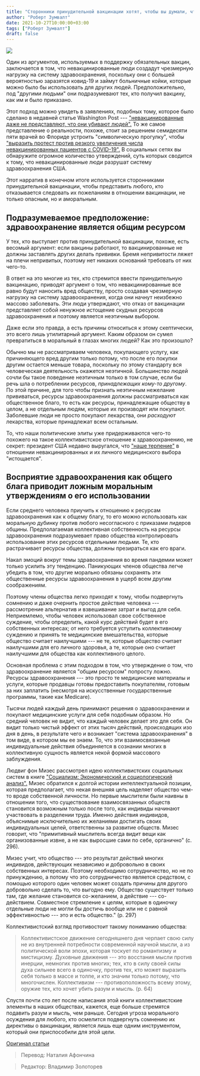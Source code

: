 ```yaml
---
title: "Сторонники принудительной вакцинации хотят, чтобы вы думали, что здравоохранение — это общий ресурс"
author: "Роберт Зумвалт"
date: 2021-10-27T10:00:00+03:00
tags: ["Роберт Зумвалт"]
draft: false
---
```

![](https://cdn.mises.org/styles/slideshow/s3/static-page/img/vax1.jpg?itok=yY1nZsRl)

Один из аргументов, используемых в поддержку обязательных вакцин, заключается в том, что невакцинированные люди создадут чрезмерную нагрузку на систему здравоохранения, поскольку они с большей вероятностью заразятся ковид-19 и займут больничные койки, которые можно было бы использовать для других людей. Предположительно, под "другими людьми" они подразумевают тех, кто получил вакцину, как им и было приказано.

Этот подход можно увидеть в заявлениях, подобных тому, которое было сделано в недавней статье Washington Post --- ["невакцинированные даже не представляют, что они убивают людей".](https://www.washingtonpost.com/opinions/2021/08/21/how-unvaccinated-pandemic-threaten-everyones-health/) То же самое представление о реальности, похоже, стоит за решением семидесяти пяти врачей во Флориде устроить "символическую прогулку", чтобы ["выразить протест против резкого увеличения числа невакцинированных пациентов с COVID-19".](https://www.businessinsider.com/florida-doctors-walkout-unvaccinated-patients-surge-2021-8?op=1) В социальных сетях вы обнаружите огромное количество утверждений, суть которых сводится к тому, что невакцинированные люди разрушат систему здравоохранения США.

Этот нарратив в конечном итоге используется сторонниками принудительной вакцинации, чтобы представить любого, кто отказывается следовать их пожеланиям в отношении вакцинации, не только опасным, но и аморальным.

## Подразумеваемое предположение: здравоохранение является общим ресурсом

У тех, кто выступает против принудительной вакцинации, похоже, есть весомый аргумент: если вакцины работают, то вакцинированные не должны заставлять других делать прививки. Бремя непривитости ляжет на плечи непривитых, поэтому нет никаких оснований требовать от них чего-то.

В ответ на это многие из тех, кто стремится ввести принудительную вакцинацию, приводят аргумент о том, что невакцинированные все равно будут наносить вред обществу, просто создавая чрезмерную нагрузку на систему здравоохранения, когда они начнут неизбежно массово заболевать. Эти люди утверждают, что отказ от вакцинации представляет собой ненужное истощение скудных ресурсов здравоохранения и поэтому является неэтичным выбором.

Даже если это правда, а есть причины относиться к этому скептически, это всего лишь утилитарный аргумент. Каким образом он сумел превратиться в моральный в глазах многих людей? Как это произошло?

Обычно мы не рассматриваем человека, покупающего услугу, как причиняющего вред другим только потому, что после его покупки другим остается меньше товара, поскольку по этому стандарту вся человеческая деятельность окажется неэтичной. Большинство людей сочли бы такое поведение неэтичным только в том случае, если бы речь шла о потреблении ресурсов, *принадлежащих кому-то другому*. По этой причине, для того чтобы признать неэтичным нежелание прививаться, ресурсы здравоохранения должны рассматриваться как общественное благо, то есть как ресурсы, принадлежащие обществу в целом, а не отдельным людям, которые их производят или покупают. Заболевшие люди не просто покупают лекарства, они *расходуют* лекарства, которые принадлежат всем остальным.

То, что наши политические элиты уже придерживаются чего-то похожего на такое коллективистское отношение к здравоохранению, не секрет: президент США недавно выругался, что ["наше терпение"](https://www.cnbc.com/2021/09/09/biden-to-detail-new-six-pronged-plan-to-increase-us-covid-vaccination-rates-fight-virus.html) в отношении невакцинированных и их личного медицинского выбора "истощается".

## Восприятие здравоохранения как общего блага приводит ложным моральным утверждениям о его использовании

Если среднего человека приучить к отношению к ресурсам здравоохранения как к общему благу, то его можно использовать как моральную дубинку против любого несогласного с приказами лидеров общины. Предполагаемая коллективная собственность на ресурсы здравоохранения подразумевает право общества контролировать использование этих ресурсов отдельными людьми. Те, кто растрачивает ресурсы общества, должны презираться как его враги.

Накал эмоций вокруг темы здравоохранения во время пандемии может только усилить эту тенденцию. Паникующих членов общества легче убедить в том, что другие морально обязаны сохранять эти общественные ресурсы здравоохранения в ущерб всем другим соображениям.

Поэтому члены общества легко приходят к тому, чтобы подвергнуть сомнению и даже очернить простое действие человека --- рассмотрение альтернатив и взвешивание затрат и выгод для себя. Неприемлемо, чтобы человек использовал свое собственное суждение, чтобы определить, какой курс действий будет в его собственных интересах; от него требуется уступить коллективному суждению и принять те медицинские вмешательства, которые общество считает наилучшими --- не те, которые общество считает наилучшими для его личного здоровья, а те, которые оно считает наилучшими для общества как коллективного целого.

Основная проблема с этим подходом в том, что утверждение о том, что здравоохранение является "общим ресурсом" попросту ложно. Ресурсы здравоохранения --- это просто те медицинские материалы и услуги, которые продавцы готовы предоставить покупателям, готовым за них заплатить (несмотря на искусственные государственные программы, такие как Medicare).

Тысячи людей каждый день принимают решения о здравоохранении и покупают медицинские услуги для себя подобным образом. Но средний человек не видит, что каждый человек делает это для себя. Он видит только чистый эффект от этих тысяч действий, происходящих изо дня в день, в результате чего и возникает "система здравоохранения" в том виде, в котором мы ее знаем. То, что эти взаимосвязанные индивидуальные действия объединяется в сознании многих в коллективную сущность является некой формой массового заблуждения.

Людвиг фон Мизес рассмотрел идею коллективистских социальных систем в книге ["Социализм: Экономический и социологический анализ".](https://cdn.mises.org/Socialism%20An%20Economic%20and%20Sociological%20Analysis_3.pdf) Мизес обратился к долгой истории интеллектуальной позиции, которая предполагает, что некая внешняя цель наделяет общество чем-то вроде собственной личности. Но первые мыслители были наивны в отношении того, что существование взаимосвязанных обществ становится возможным только после того, как индивиды начинают участвовать в разделении труда. Именно действия индивидов, объяснимые исключительно их желаниями достигать своих индивидуальных целей, ответственны за развитие обществ. Мизес говорит, что "примитивный мыслитель всегда видит вещи как организованные извне, а не как выросшие сами по себе, органично" (с. 296).

Мизес учит, что общество --- это результат действий многих индивидов, действующих независимо и добровольно в своих собственных интересах. Поэтому необходимо сотрудничество, но не по принуждению, а потому что это сотрудничество является средством, с помощью которого один человек может создать причины для другого добровольно сделать то, что выгодно ему. Общество существует только там, где желание становится со-желанием, а действие --- со-действием. Совместное стремление к целям, которые в одиночку отдельные люди не могли бы достичь вообще или не с равной эффективностью --- это и есть общество." (p. 297)

Коллективистский взгляд противостоит такому пониманию общества:

> Коллективистское движение сегодняшнего дня черпает свою силу не из внутренней потребности современной научной мысли, а из политической воли эпохи, которая тоскует по романтизму и мистицизму. Духовные движения --- это восстания мысли против инерции, немногих против многих; тех, кто в силу своей силы духа сильнее всего в одиночку, против тех, кто может выразить себя только в массе и толпе, и кто значим только потому, что многочислен. Коллективизм --- противоположность всему этому, оружие тех, кто хочет убить разум и мысль. (p. 64)

Спустя почти сто лет после написания этой книги коллективистские элементы в наших обществах, кажется, еще больше стремятся подавить разум и мысль, чем раньше. Сегодня угроза морального осуждения для любого, кто осмелится подвергнуть сомнению их директивы о вакцинации, является лишь еще одним инструментом, который они приспособили для этой цели.

[Оригинал статьи](https://mises.org/wire/proponents-forced-vaccines-want-you-think-healthcare-communal-resource)

> Перевод: Наталия Афончина

> Редактор: Владимир Золоторев
